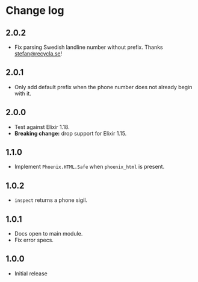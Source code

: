 # Change log

## 2.0.2

- Fix parsing Swedish landline number without prefix. Thanks
  <stefan@recycla.se>!

## 2.0.1

- Only add default prefix when the phone number does not already begin
  with it.

## 2.0.0

- Test against Elixir 1.18.
- **Breaking change:** drop support for Elixir 1.15.

## 1.1.0

- Implement `Phoenix.HTML.Safe` when `phoenix_html` is present.

## 1.0.2

- `inspect` returns a phone sigil.

## 1.0.1

- Docs open to main module.
- Fix error specs.

## 1.0.0

- Initial release
